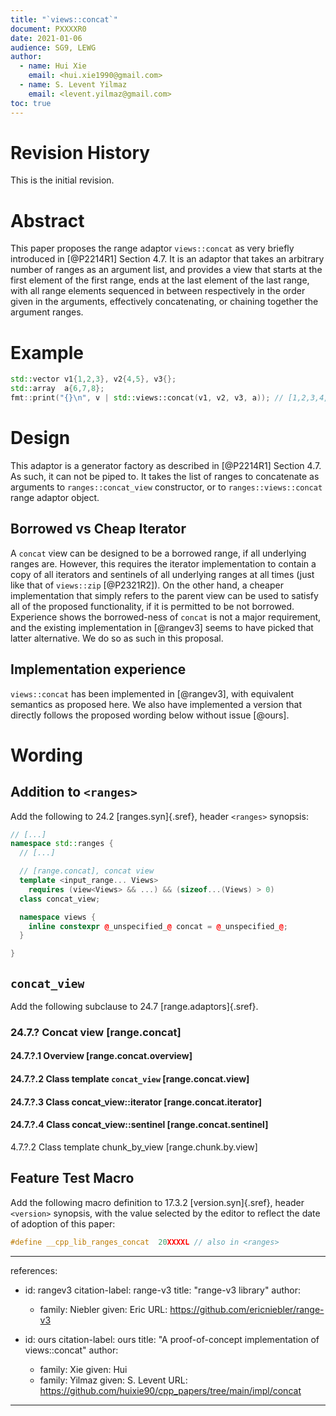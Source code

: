 ```yaml
---
title: "`views::concat`"
document: PXXXXR0
date: 2021-01-06
audience: SG9, LEWG
author:
  - name: Hui Xie
    email: <hui.xie1990@gmail.com>
  - name: S. Levent Yilmaz
    email: <levent.yilmaz@gmail.com>
toc: true
---
```


# Revision History

This is the initial revision.

# Abstract

This paper proposes the range adaptor `views::concat` as very briefly introduced in [@P2214R1] Section 4.7. It is an adaptor that takes an arbitrary number of ranges as an argument list, and provides a view that starts at the first element of the first range, ends at the last element of the last range, with all range elements sequenced in between respectively in the order given in the arguments, effectively concatenating, or chaining together the argument ranges.

# Example

```cpp
std::vector v1{1,2,3}, v2{4,5}, v3{};
std::array  a{6,7,8};
fmt::print("{}\n", v | std::views::concat(v1, v2, v3, a)); // [1,2,3,4,5,6,7,8]
```

# Design

This adaptor is a generator factory as described in [@P2214R1] Section 4.7. As such, it can not be piped to. It takes the list of ranges to concatenate as arguments to `ranges::concat_view` constructor, or to `ranges::views::concat` range adaptor object.

## 

## Borrowed vs Cheap Iterator

A `concat` view can be designed to be a borrowed range, if all underlying ranges are. However, this requires the iterator implementation to contain a copy of all iterators and sentinels of all underlying ranges at all times (just like that of `views::zip` [@P2321R2]). On the other hand, a cheaper implementation that simply refers to the parent view can be used to satisfy all of the proposed functionality, if it is permitted to be not borrowed. Experience shows the borrowed-ness of `concat` is not a major requirement, and the existing implementation in [@rangev3] seems to have picked that latter alternative. We do so as such in this proposal.


## Implementation experience

`views::concat` has been implemented in [@rangev3], with equivalent semantics as proposed here. We also have implemented a version that directly follows the proposed wording below without issue [@ours].

# Wording

## Addition to `<ranges>`

Add the following to 24.2 [ranges.syn]{.sref}, header `<ranges>` synopsis:

```cpp
// [...]
namespace std::ranges {
  // [...]

  // [range.concat], concat view
  template <input_range... Views>
    requires (view<Views> && ...) && (sizeof...(Views) > 0)
  class concat_view;

  namespace views {
    inline constexpr @_unspecified_@ concat = @_unspecified_@;
  }

}
```

## `concat_view`

Add the following subclause to 24.7 [range.adaptors]{.sref}.

### 24.7.? Concat view [range.concat]

#### 24.7.?.1 Overview [range.concat.overview]

#### 24.7.?.2 Class template `concat_view` [range.concat.view]

#### 24.7.?.3 Class concat_view::iterator [range.concat.iterator]

#### 24.7.?.4 Class concat_view::sentinel [range.concat.sentinel]

4.7.?.2 Class template chunk_by_view [range.chunk.by.view]

## Feature Test Macro

Add the following macro definition to 17.3.2 [version.syn]{.sref}, header `<version>` synopsis, with the value selected by the editor to reflect the date of adoption of this paper:

```cpp
#define __cpp_lib_ranges_concat  20XXXXL // also in <ranges>
```

---
references:
  - id: rangev3
    citation-label: range-v3
    title: "range-v3 library"
    author:
      - family: Niebler
        given: Eric
    URL: https://github.com/ericniebler/range-v3

  - id: ours
    citation-label: ours
    title: "A proof-of-concept implementation of views::concat"
    author:
      - family: Xie
        given: Hui
      - family: Yilmaz
        given: S. Levent
    URL: https://github.com/huixie90/cpp_papers/tree/main/impl/concat
---
